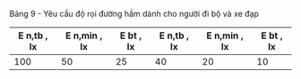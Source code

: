 Bảng 9 - Yêu cầu độ rọi đường hầm dành cho người đi bộ và xe đạp

|   E n,tb , lx |   E n,min , lx |   E bt , lx |   E n,tb , lx |   E n,min , lx |   E bt , lx |
|---------------|----------------|-------------|---------------|----------------|-------------|
|           100 |             50 |          25 |            40 |             20 |          10 |